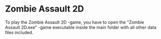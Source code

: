 # Zombie Assault 2D

To play the Zombie Assault 2D -game, you have to open the "Zombie Assault 2D.exe" -game executable inside the main folder with all other data files included.
